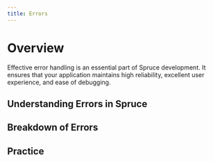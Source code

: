 ```yaml
---
title: Errors
---
```


# Overview
Effective error handling is an essential part of Spruce development. It ensures that your application maintains high reliability, excellent user experience, and ease of debugging. 

## Understanding Errors in Spruce
## Breakdown of Errors
## Practice